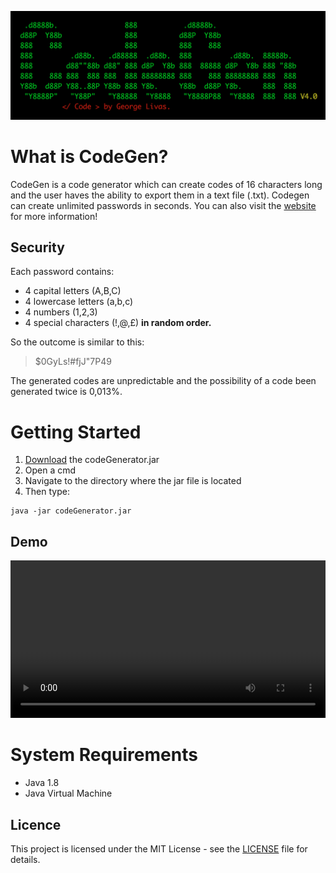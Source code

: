 ![logo](./Readme_resources/logo.png)
# What is CodeGen?
CodeGen is a code generator which can create codes of 16 characters long and the 
user haves the ability to export them in a text file (.txt). Codegen can create unlimited passwords in seconds. You can also visit the [website](http://georgelivas.github.io/Code-Generator/) for more information! 
## Security
Each password contains: 

- 4 capital letters (A,B,C)
- 4 lowercase letters (a,b,c) 
- 4 numbers (1,2,3)
- 4 special characters (!,@,£)
**in random order.**

So the outcome is similar to this: 
> $0GyLs!#fjJ"7P49

The generated codes are unpredictable and the possibility of a code been generated twice is 0,013%.

# Getting Started

1. [Download](https://github.com/georgelivas/Code-Generator/releases) the codeGenerator.jar
2. Open a cmd
3. Navigate to the directory where the jar file is located
4. Then type:

```
java -jar codeGenerator.jar 
```
<h2>Demo</h2>
<video width="100%" autoplay loop>
  <source src="./Readme_resources/codegen.mov" type="video/mp4">
  <img src="./Readme_resources/ScreenShot.png">
</video>

# System Requirements

* Java 1.8 
* Java Virtual Machine

## Licence
This project is licensed under the MIT License - see the [LICENSE](https://github.com/georgelivas/Code-Generator/blob/master/Licence) file for details.